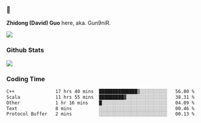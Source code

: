 ### 👋 

**Zhidong (David) Guo** here, aka. Gun9niR.

![](https://komarev.com/ghpvc/?username=Gun9niR&label=Total+Views)

### Github Stats

<img src="https://github-readme-stats.vercel.app/api?username=Gun9niR&count_private=true&show_icons=true&theme=vue-dark&hide_title=true">

### Coding Time

<!--START_SECTION:waka-->

```txt
C++               17 hrs 40 mins  ██████████████▒░░░░░░░░░░   56.80 %
Scala             11 hrs 55 mins  █████████▓░░░░░░░░░░░░░░░   38.31 %
Other             1 hr 16 mins    █░░░░░░░░░░░░░░░░░░░░░░░░   04.09 %
Text              8 mins          ░░░░░░░░░░░░░░░░░░░░░░░░░   00.46 %
Protocol Buffer   2 mins          ░░░░░░░░░░░░░░░░░░░░░░░░░   00.13 %
```

<!--END_SECTION:waka-->
